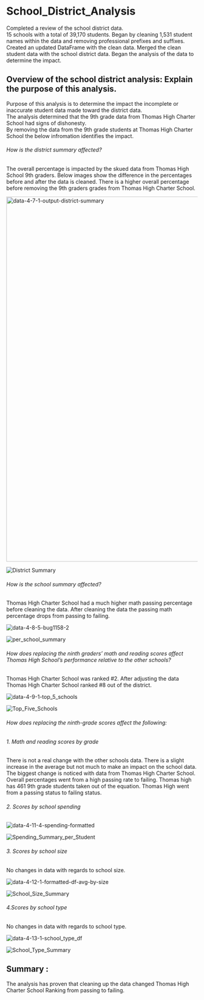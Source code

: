 # School_District_Analysis 

Completed a review of the school district data.  
15 schools with a total of 39,170 students.
Began by cleaning 1,531 student names within the data and removing professional prefixes and suffixes.  
Created an updated DataFrame with the clean data.
Merged the clean student data with the school district data.
Began the analysis of the data to determine the impact.

## Overview of the school district analysis: Explain the purpose of this analysis.
Purpose of this analysis is to determine the impact the incomplete or inaccurate student data made toward the district data.  
The analysis determined that the 9th grade data from Thomas High Charter School had signs of dishonesty.  
By removing the data from the 9th grade students at Thomas High Charter School the below infromation identifies the impact.

###### How is the district summary affected?
The overall percentage is impacted by the skued data from Thomas High School 9th graders.  Below images show the difference in the percentages before and after the data is cleaned.  There is a higher overall percentage before removing the 9th graders grades from Thomas High Charter School.  

<img width="960" alt="data-4-7-1-output-district-summary" src="https://user-images.githubusercontent.com/92495807/159088747-f7afc250-ad09-43a2-b1d0-e03de7a4c927.png">


![District Summary](https://user-images.githubusercontent.com/92495807/159089862-9e866a79-1733-4381-9fb5-8195553f607c.PNG)


###### How is the school summary affected?
Thomas High Charter School had a much higher math passing percentage before cleaning the data.  After cleaning the data the passing math percentage drops from passing to failing.

![data-4-8-5-bug1158-2](https://user-images.githubusercontent.com/92495807/159090288-7ec315f8-a3c7-422e-a0a1-c899f14ec2fd.png)


![per_school_summary](https://user-images.githubusercontent.com/92495807/159089027-cf18ff31-b204-43b7-a182-efe9e7d86dd5.PNG)


###### How does replacing the ninth graders’ math and reading scores affect Thomas High School’s performance relative to the other schools?
Thomas High Charter School was ranked #2.  After adjusting the data Thomas High Charter School ranked #8 out of the district.

![data-4-9-1-top_5_schools](https://user-images.githubusercontent.com/92495807/159091589-2748f1cc-12d8-44d9-8684-1f3af5c23f4e.png)

![Top_Five_Schools](https://user-images.githubusercontent.com/92495807/159091597-dd77a48d-3507-43b6-92af-e76be7f555eb.PNG)

###### How does replacing the ninth-grade scores affect the following:

  ###### 1. Math and reading scores by grade  
  
  There is not a real change with the other schools data.  There is a slight increase in the average but not much to make an impact on the school data.  The biggest change is noticed with data from Thomas High Charter School.  Overall percentages went from a high passing rate to failing.  Thomas high has 461 9th grade students taken out of the equation.  Thomas High went from a passing status to failing status.
  

  ###### 2. Scores by school spending
  ![data-4-11-4-spending-formatted](https://user-images.githubusercontent.com/92495807/159093796-682a882b-ad42-4334-ab32-97b9b9a05cf1.png)
  
  ![Spending_Summary_per_Student](https://user-images.githubusercontent.com/92495807/159093373-ebd6f219-f99d-4525-98f3-5f80dd773ec1.PNG)



  ###### 3. Scores by school size
  No changes in data with regards to school size.
  
  ![data-4-12-1-formatted-df-avg-by-size](https://user-images.githubusercontent.com/92495807/159093925-3efc7871-e11a-4f15-8f96-256d45433ebf.png)

  ![School_Size_Summary](https://user-images.githubusercontent.com/92495807/159074157-5c064536-f6e4-41a4-b3d3-ea6213eb3bfc.PNG)

  ###### 4.Scores by school type
  No changes in data with regards to school type.
  
  ![data-4-13-1-school_type_df](https://user-images.githubusercontent.com/92495807/159094107-1fa0c207-56bc-417a-8812-befc9dbd442f.png)
  
  ![School_Type_Summary](https://user-images.githubusercontent.com/92495807/159075116-605fa7a8-12f5-4134-9742-cb1796182336.PNG)

##  Summary : 
The analysis has proven that cleaning up the data changed Thomas High Charter School Ranking from passing to failing. 

